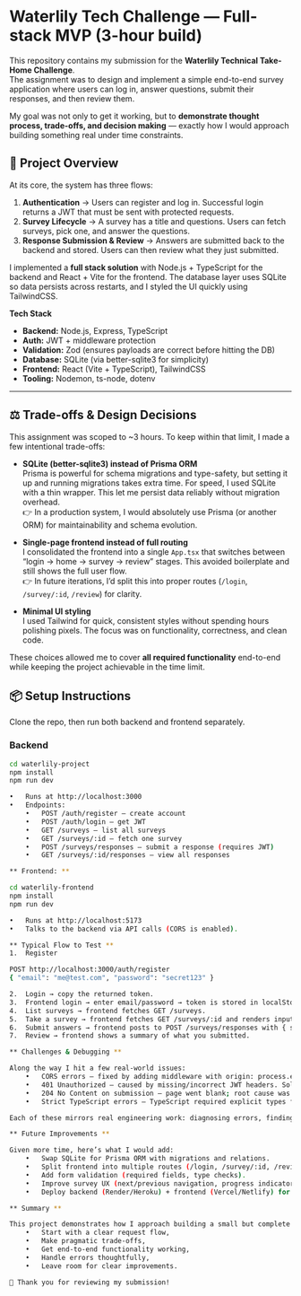 # Waterlily Tech Challenge — Full-stack MVP (3-hour build)
This repository contains my submission for the **Waterlily Technical Take-Home Challenge**.  
The assignment was to design and implement a simple end-to-end survey application where users can log in, answer questions, submit their responses, and then review them.  

My goal was not only to get it working, but to **demonstrate thought process, trade-offs, and decision making** — exactly how I would approach building something real under time constraints.

## 🎯 Project Overview

At its core, the system has three flows:

1. **Authentication** → Users can register and log in. Successful login returns a JWT that must be sent with protected requests.  
2. **Survey Lifecycle** → A survey has a title and questions. Users can fetch surveys, pick one, and answer the questions.  
3. **Response Submission & Review** → Answers are submitted back to the backend and stored. Users can then review what they just submitted.  

I implemented a **full stack solution** with Node.js + TypeScript for the backend and React + Vite for the frontend. The database layer uses SQLite so data persists across restarts, and I styled the UI quickly using TailwindCSS.

**Tech Stack**
- **Backend:** Node.js, Express, TypeScript  
- **Auth:** JWT + middleware protection  
- **Validation:** Zod (ensures payloads are correct before hitting the DB)  
- **Database:** SQLite (via better-sqlite3 for simplicity)  
- **Frontend:** React (Vite + TypeScript), TailwindCSS  
- **Tooling:** Nodemon, ts-node, dotenv
---
## ⚖️ Trade-offs & Design Decisions

This assignment was scoped to ~3 hours. To keep within that limit, I made a few intentional trade-offs:

- **SQLite (better-sqlite3) instead of Prisma ORM**  
  Prisma is powerful for schema migrations and type-safety, but setting it up and running migrations takes extra time. For speed, I used SQLite with a thin wrapper. This let me persist data reliably without migration overhead.  
  👉 In a production system, I would absolutely use Prisma (or another ORM) for maintainability and schema evolution.

- **Single-page frontend instead of full routing**  
  I consolidated the frontend into a single `App.tsx` that switches between “login → home → survey → review” stages. This avoided boilerplate and still shows the full user flow.  
  👉 In future iterations, I’d split this into proper routes (`/login`, `/survey/:id`, `/review`) for clarity.

- **Minimal UI styling**  
  I used Tailwind for quick, consistent styles without spending hours polishing pixels. The focus was on functionality, correctness, and clean code.

These choices allowed me to cover **all required functionality** end-to-end while keeping the project achievable in the time limit.

## 📦 Setup Instructions

Clone the repo, then run both backend and frontend separately.

### Backend

```bash
cd waterlily-project
npm install
npm run dev

•	Runs at http://localhost:3000
•	Endpoints:
	•	POST /auth/register – create account
	•	POST /auth/login – get JWT
	•	GET /surveys – list all surveys
	•	GET /surveys/:id – fetch one survey
	•	POST /surveys/responses – submit a response (requires JWT)
	•	GET /surveys/:id/responses – view all responses

** Frontend: **

cd waterlily-frontend
npm install
npm run dev

•	Runs at http://localhost:5173
•	Talks to the backend via API calls (CORS is enabled).

** Typical Flow to Test **
1.	Register

POST http://localhost:3000/auth/register
{ "email": "me@test.com", "password": "secret123" }

2.	Login → copy the returned token.
3.	Frontend login → enter email/password → token is stored in localStorage.
4.	List surveys → frontend fetches GET /surveys.
5.	Take a survey → frontend fetches GET /surveys/:id and renders inputs.
6.	Submit answers → frontend posts to POST /surveys/responses with { surveyId, answers }.
7.	Review → frontend shows a summary of what you submitted.

** Challenges & Debugging **

Along the way I hit a few real-world issues:
	•	CORS errors – fixed by adding middleware with origin: process.env.CORS_ORIGIN.
	•	401 Unauthorized – caused by missing/incorrect JWT headers. Solved by attaching Authorization: Bearer <token> in the frontend helper.
	•	204 No Content on submission – page went blank; root cause was not awaiting the API response before navigating. Fixed by handling async properly.
	•	Strict TypeScript errors – TypeScript required explicit types for survey/response objects; I added inline interfaces and mappings.

Each of these mirrors real engineering work: diagnosing errors, finding root causes, and fixing with clean solutions.

** Future Improvements **

Given more time, here’s what I would add:
	•	Swap SQLite for Prisma ORM with migrations and relations.
	•	Split frontend into multiple routes (/login, /survey/:id, /review).
	•	Add form validation (required fields, type checks).
	•	Improve survey UX (next/previous navigation, progress indicator).
	•	Deploy backend (Render/Heroku) + frontend (Vercel/Netlify) for live demo.

** Summary **

This project demonstrates how I approach building a small but complete system under time constraints:
	•	Start with a clear request flow,
	•	Make pragmatic trade-offs,
	•	Get end-to-end functionality working,
	•	Handle errors thoughtfully,
	•	Leave room for clear improvements.

🌸 Thank you for reviewing my submission!
